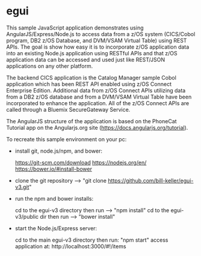 # egui

This sample JavaScript application demonstrates using AngularJS/Express/Node.js to access data from a z/OS system (CICS/Cobol program, DB2 z/OS Database, and DVM/VSAM Virtual Table) using REST APIs. The goal is show how easy it is to incorporate z/OS application data into an existing Node.js application using RESTful APIs and that z/OS application data can be accessed and used just like REST/JSON applications on any other platform.

The backend CICS application is the Catalog Manager sample Cobol application which has been REST API enabled using z/OS Connect Enterprise Edition. Additional data from z/OS Connect APIs utilizing data from a DB2 z/OS database and from a DVM/VSAM Virtual Table have been incorporated to enhance the application. All of the z/OS Connect APIs are called through a Bluemix SecureGateway Service.

The AngularJS structure of the application is based on the PhoneCat Tutorial app on the Angularjs.org site (https://docs.angularjs.org/tutorial).

To recreate this sample environment on your pc:

- install git, node.js/npm, and bower:

	https://git-scm.com/download
	https://nodejs.org/en/
	https://bower.io/#install-bower

- clone the git repository --> "git clone https://github.com/bill-keller/egui-v3.git"

- run the npm and bower installs:

	cd to the egui-v3 directory
		then run --> "npm install"
	cd to the egui-v3/public dir
		then run --> "bower install"

- start the Node.js/Express server:

	cd to the main egui-v3 directory
		then run: "npm start"
	access application at: http://localhost:3000/#!/items
